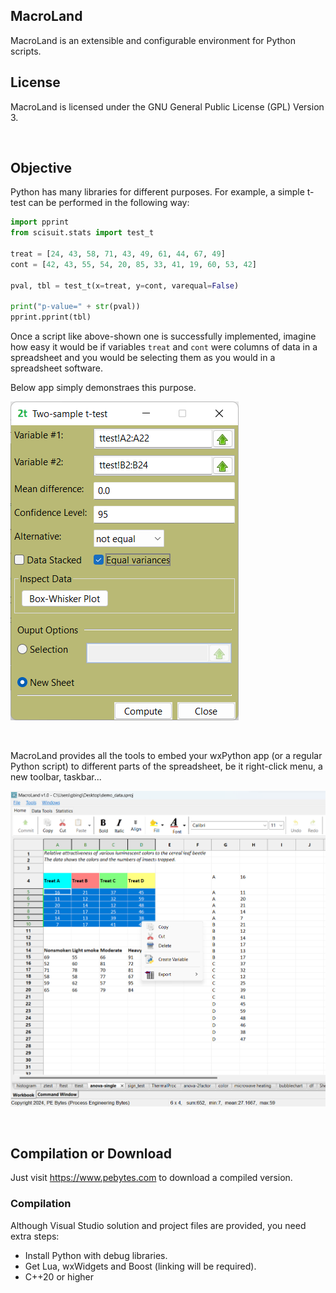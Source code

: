 ## MacroLand

MacroLand is an extensible and configurable environment for Python scripts. 


## License
MacroLand is licensed under the GNU General Public License (GPL) Version 3.


&nbsp;

## Objective 

Python has many libraries for different purposes. For example, a simple t-test can be 
performed in the following way:

```Python
import pprint
from scisuit.stats import test_t

treat = [24, 43, 58, 71, 43, 49, 61, 44, 67, 49]
cont = [42, 43, 55, 54, 20, 85, 33, 41, 19, 60, 53, 42]

pval, tbl = test_t(x=treat, y=cont, varequal=False)

print("p-value=" + str(pval))
pprint.pprint(tbl) 
```

Once a script like above-shown one is successfully implemented, imagine how
easy it would be if variables `treat` and `cont` were columns of data in 
a spreadsheet and you would be selecting them as you would in a spreadsheet software.

Below app simply demonstraes this purpose.

![2-sample t-test app](ttest_2sample.png)


&nbsp;

MacroLand provides all the tools to embed your wxPython app (or a regular Python script) 
to different parts of the spreadsheet, be it right-click menu, a new toolbar, taskbar...

![Workbook](workbook.png)

&nbsp;


## Compilation or Download

Just visit https://www.pebytes.com to download a compiled version.

### Compilation

Although Visual Studio solution and project files are provided,
you need extra steps:

- Install Python with debug libraries.
- Get Lua, wxWidgets and Boost (linking will be required).
- C++20 or higher  
